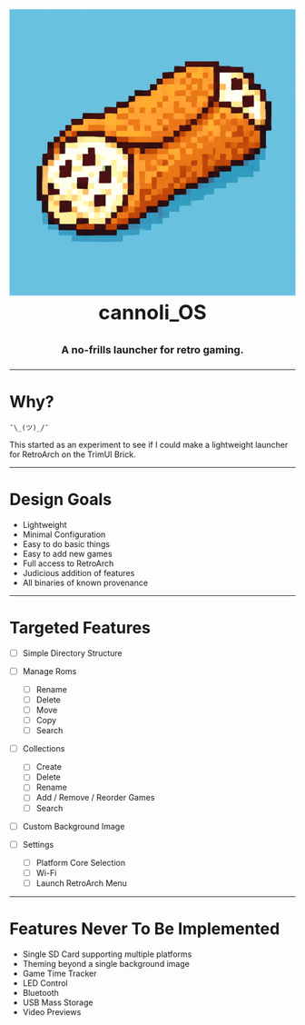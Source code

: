 <div align="center">

<img src=".github/resources/cannoli.png" width="auto" alt="A cannoli you silly goose!">
<h3 style="font-size: 35px; padding-top: 0px; margin-top: 5px;">
cannoli_OS    
</h3>

<h4 style="font-size: 18px;">A no-frills launcher for retro gaming.</h4>

</div>

---

# Why?

`¯\_(ツ)_/¯`

This started as an experiment to see if I could make a lightweight launcher for RetroArch on the TrimUI Brick.

--- 

# Design Goals

- Lightweight
- Minimal Configuration
- Easy to do basic things
- Easy to add new games
- Full access to RetroArch
- Judicious addition of features
- All binaries of known provenance

---

# Targeted Features

- [ ] Simple Directory Structure

- [ ] Manage Roms
    - [ ] Rename
    - [ ] Delete
    - [ ] Move
    - [ ] Copy
    - [ ] Search

- [ ] Collections
    - [ ] Create
    - [ ] Delete
    - [ ] Rename
    - [ ] Add / Remove / Reorder Games
    - [ ] Search

- [ ] Custom Background Image

- [ ] Settings
    - [ ] Platform Core Selection
    - [ ] Wi-Fi
    - [ ] Launch RetroArch Menu

--- 

# Features Never To Be Implemented

- Single SD Card supporting multiple platforms
- Theming beyond a single background image
- Game Time Tracker
- LED Control
- Bluetooth
- USB Mass Storage
- Video Previews
